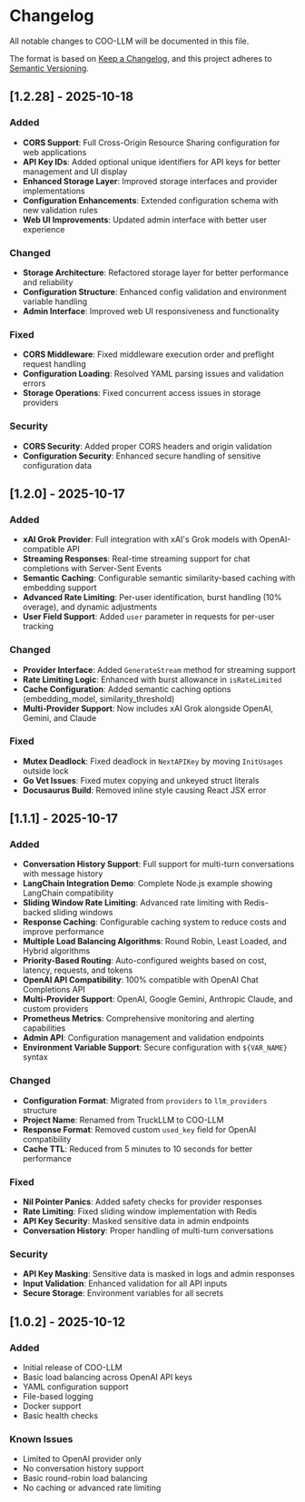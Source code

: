 # Changelog

All notable changes to COO-LLM will be documented in this file.

The format is based on [Keep a Changelog](https://keepachangelog.com/en/1.0.0/),
and this project adheres to [Semantic Versioning](https://semver.org/spec/v2.0.0.html).

## [1.2.28] - 2025-10-18

### Added
- **CORS Support**: Full Cross-Origin Resource Sharing configuration for web applications
- **API Key IDs**: Added optional unique identifiers for API keys for better management and UI display
- **Enhanced Storage Layer**: Improved storage interfaces and provider implementations
- **Configuration Enhancements**: Extended configuration schema with new validation rules
- **Web UI Improvements**: Updated admin interface with better user experience

### Changed
- **Storage Architecture**: Refactored storage layer for better performance and reliability
- **Configuration Structure**: Enhanced config validation and environment variable handling
- **Admin Interface**: Improved web UI responsiveness and functionality

### Fixed
- **CORS Middleware**: Fixed middleware execution order and preflight request handling
- **Configuration Loading**: Resolved YAML parsing issues and validation errors
- **Storage Operations**: Fixed concurrent access issues in storage providers

### Security
- **CORS Security**: Added proper CORS headers and origin validation
- **Configuration Security**: Enhanced secure handling of sensitive configuration data

## [1.2.0] - 2025-10-17

### Added
- **xAI Grok Provider**: Full integration with xAI's Grok models with OpenAI-compatible API
- **Streaming Responses**: Real-time streaming support for chat completions with Server-Sent Events
- **Semantic Caching**: Configurable semantic similarity-based caching with embedding support
- **Advanced Rate Limiting**: Per-user identification, burst handling (10% overage), and dynamic adjustments
- **User Field Support**: Added `user` parameter in requests for per-user tracking

### Changed
- **Provider Interface**: Added `GenerateStream` method for streaming support
- **Rate Limiting Logic**: Enhanced with burst allowance in `isRateLimited`
- **Cache Configuration**: Added semantic caching options (embedding_model, similarity_threshold)
- **Multi-Provider Support**: Now includes xAI Grok alongside OpenAI, Gemini, and Claude

### Fixed
- **Mutex Deadlock**: Fixed deadlock in `NextAPIKey` by moving `InitUsages` outside lock
- **Go Vet Issues**: Fixed mutex copying and unkeyed struct literals
- **Docusaurus Build**: Removed inline style causing React JSX error

## [1.1.1] - 2025-10-17

### Added
- **Conversation History Support**: Full support for multi-turn conversations with message history
- **LangChain Integration Demo**: Complete Node.js example showing LangChain compatibility
- **Sliding Window Rate Limiting**: Advanced rate limiting with Redis-backed sliding windows
- **Response Caching**: Configurable caching system to reduce costs and improve performance
- **Multiple Load Balancing Algorithms**: Round Robin, Least Loaded, and Hybrid algorithms
- **Priority-Based Routing**: Auto-configured weights based on cost, latency, requests, and tokens
- **OpenAI API Compatibility**: 100% compatible with OpenAI Chat Completions API
- **Multi-Provider Support**: OpenAI, Google Gemini, Anthropic Claude, and custom providers
- **Prometheus Metrics**: Comprehensive monitoring and alerting capabilities
- **Admin API**: Configuration management and validation endpoints
- **Environment Variable Support**: Secure configuration with `${VAR_NAME}` syntax

### Changed
- **Configuration Format**: Migrated from `providers` to `llm_providers` structure
- **Project Name**: Renamed from TruckLLM to COO-LLM
- **Response Format**: Removed custom `used_key` field for OpenAI compatibility
- **Cache TTL**: Reduced from 5 minutes to 10 seconds for better performance

### Fixed
- **Nil Pointer Panics**: Added safety checks for provider responses
- **Rate Limiting**: Fixed sliding window implementation with Redis
- **API Key Security**: Masked sensitive data in admin endpoints
- **Conversation History**: Proper handling of multi-turn conversations

### Security
- **API Key Masking**: Sensitive data is masked in logs and admin responses
- **Input Validation**: Enhanced validation for all API inputs
- **Secure Storage**: Environment variables for all secrets

## [1.0.2] - 2025-10-12

### Added
- Initial release of COO-LLM
- Basic load balancing across OpenAI API keys
- YAML configuration support
- File-based logging
- Docker support
- Basic health checks

### Known Issues
- Limited to OpenAI provider only
- No conversation history support
- Basic round-robin load balancing
- No caching or advanced rate limiting